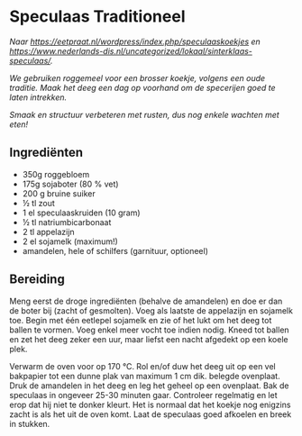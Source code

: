 # Speculaas Traditioneel


*Naar <https://eetpraat.nl/wordpress/index.php/speculaaskoekjes> en <https://www.nederlands-dis.nl/uncategorized/lokaal/sinterklaas-speculaas/>.*

*We gebruiken roggemeel voor een brosser koekje, volgens een oude traditie. Maak het deeg een dag op voorhand om de specerijen goed te laten intrekken.*  

*Smaak en structuur verbeteren met rusten, dus nog enkele wachten met eten!*

## Ingrediënten

* 350g roggebloem
* 175g sojaboter (80 % vet)
* 200 g bruine suiker
* ½ tl zout
* 1 el speculaaskruiden (10 gram)
* ½ tl natriumbicarbonaat
* 2 tl appelazijn
* 2 el sojamelk (maximum!)
* amandelen, hele of schilfers (garnituur, optioneel)


## Bereiding

Meng eerst de droge ingrediënten (behalve de amandelen) en doe er dan de boter bij (zacht of gesmolten). Voeg als laatste de appelazijn en sojamelk toe. Begin met één eetlepel sojamelk en zie of het lukt om het deeg tot ballen te vormen. Voeg enkel meer vocht toe indien nodig. Kneed tot ballen en zet het deeg zeker een uur, maar liefst een nacht afgedekt op een koele plek.

Verwarm de oven voor op 170 °C. Rol en/of duw het deeg uit op een vel bakpapier tot een dunne plak van maximum 1 cm dik.
belegde ovenplaat. Druk de amandelen in het deeg en leg het geheel op een ovenplaat. Bak de speculaas in
ongeveer 25-30 minuten gaar. Controleer regelmatig en let erop dat hij niet te donker kleurt. Het is normaal dat het koekje nog enigzins zacht is als het uit de oven komt. Laat de speculaas goed afkoelen en breek in stukken.
